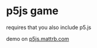 # p5js game

requires that you also include p5.js

demo on [p5js.mattrb.com](https://p5js.mattrb.com)
